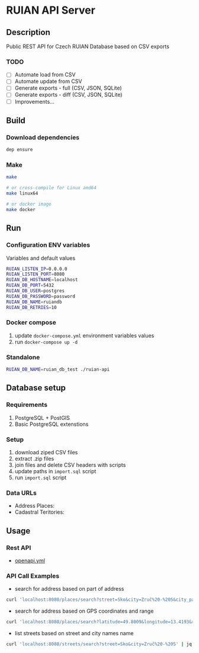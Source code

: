 # RUIAN API Server

## Description

Public REST API for Czech RUIAN Database based on CSV exports

### TODO

* [ ] Automate load from CSV
* [ ] Automate update from CSV
* [ ] Generate exports - full (CSV, JSON, SQLite)
* [ ] Generate exports - diff (CSV, JSON, SQLite)
* [ ] Improvements...

## Build

### Download dependencies

```bash
dep ensure
```

### Make

```bash
make

# or cross-compile for Linux amd64
make linux64

# or docker image
make docker
```

## Run

### Configuration ENV variables

Variables and default values

```bash
RUIAN_LISTEN_IP=0.0.0.0
RUIAN_LISTEN_PORT=8080
RUIAN_DB_HOSTNAME=localhost
RUIAN_DB_PORT=5432
RUIAN_DB_USER=postgres
RUIAN_DB_PASSWORD=password
RUIAN_DB_NAME=ruiandb
RUIAN_DB_RETRIES=10
```

### Docker compose

1. update `docker-compose.yml` environment variables values
2. run `docker-compose up -d`

### Standalone

```bash
RUIAN_DB_NAME=ruian_db_test ./ruian-api
```

## Database setup

### Requirements

1. PostgreSQL + PostGIS
2. Basic PostgreSQL extenstions

### Setup

1. download ziped CSV files
2. extract .zip files
3. join files and delete CSV headers with scripts
4. update paths in `import.sql` script
5. run `import.sql` script

### Data URLs

* Address Places:
* Cadastral Teritories:

## Usage

### Rest API

* [openapi.yml](./openapi.yml)

### API Call Examples

* search for address based on part of address

```bash
curl 'localhost:8080/places/search?street=Sko&city=Zruč%20-%20S&city_part=Senec' | jq
```

* search for address based on GPS coordinates and range

```bash
curl 'localhost:8080/places/search?latitude=49.8009&longitude=13.4193&range=500&limit=10' | jq
```

* list streets based on street and city names name

```bash
curl 'localhost:8080/streets/search?street=Sko&city=Zruč%20-%20S' | jq
```
